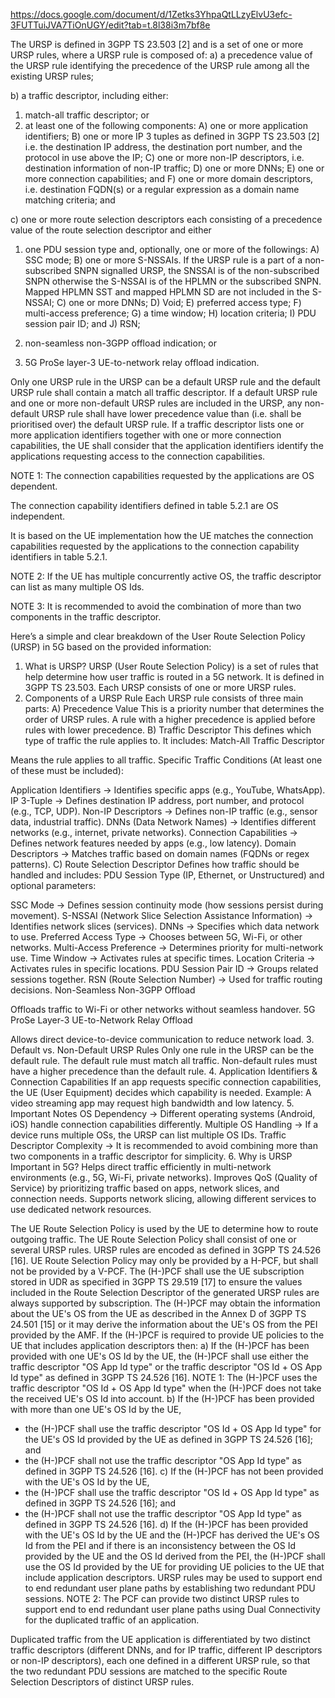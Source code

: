 https://docs.google.com/document/d/1Zetks3YhpaQtLLzyElvU3efc-3FUTTuiJVA7TiOnUGY/edit?tab=t.8l38i3m7bf8e

The URSP is defined in 3GPP TS 23.503 [2] and is a set of one or more URSP rules, where a URSP rule is composed of:
a) a precedence value of the URSP rule identifying the precedence of the URSP rule among all the existing URSP rules;

b) a traffic descriptor, including either:
1) match-all traffic descriptor; or
2) at least one of the following components:
A) one or more application identifiers;
B) one or more IP 3 tuples as defined in 3GPP TS 23.503 [2] i.e. the destination IP address, the destination port number, and the protocol in use above the IP;
C) one or more non-IP descriptors, i.e. destination information of non-IP traffic;
D) one or more DNNs;
E) one or more connection capabilities; and
F) one or more domain descriptors, i.e. destination FQDN(s) or a regular expression as a domain name matching criteria; and

c) one or more route selection descriptors each consisting of a precedence value of the route selection descriptor and either
1) one PDU session type and, optionally, one or more of the followings:
A) SSC mode;
B) one or more S-NSSAIs. If the URSP rule is a part of a non-subscribed SNPN signalled URSP, the SNSSAI is of the non-subscribed SNPN otherwise the S-NSSAI is of the HPLMN or the subscribed
SNPN. Mapped HPLMN SST and mapped HPLMN SD are not included in the S-NSSAI;
C) one or more DNNs;
D) Void;
E) preferred access type;
F) multi-access preference;
G) a time window;
H) location criteria;
I) PDU session pair ID; and
J) RSN;

2) non-seamless non-3GPP offload indication; or
3) 5G ProSe layer-3 UE-to-network relay offload indication.

Only one URSP rule in the URSP can be a default URSP rule and the default URSP rule shall contain a match all traffic descriptor. 
If a default URSP rule and one or more non-default URSP rules are included in the URSP, any non-default URSP rule shall have lower precedence value than (i.e. shall be prioritised over) the default URSP rule.
If a traffic descriptor lists one or more application identifiers together with one or more connection capabilities, the UE shall consider that the application identifiers identify the applications requesting access to the connection capabilities.

NOTE 1: The connection capabilities requested by the applications are OS dependent. 

The connection capability identifiers defined in table 5.2.1 are OS independent. 

It is based on the UE implementation how the UE matches the connection capabilities requested by the applications to the connection capability identifiers in table 5.2.1.


NOTE 2: If the UE has multiple concurrently active OS, the traffic descriptor can list as many multiple OS Ids.

NOTE 3: It is recommended to avoid the combination of more than two components in the traffic descriptor.



Here’s a simple and clear breakdown of the User Route Selection Policy (URSP) in 5G based on the provided information:
1. What is URSP?
URSP (User Route Selection Policy) is a set of rules that help determine how user traffic is routed in a 5G network.
It is defined in 3GPP TS 23.503.
Each URSP consists of one or more URSP rules.
2. Components of a URSP Rule
Each URSP rule consists of three main parts:
A) Precedence Value
This is a priority number that determines the order of URSP rules.
A rule with a higher precedence is applied before rules with lower precedence.
B) Traffic Descriptor
This defines which type of traffic the rule applies to. It includes:
Match-All Traffic Descriptor


Means the rule applies to all traffic.
Specific Traffic Conditions (At least one of these must be included):


Application Identifiers → Identifies specific apps (e.g., YouTube, WhatsApp).
IP 3-Tuple → Defines destination IP address, port number, and protocol (e.g., TCP, UDP).
Non-IP Descriptors → Defines non-IP traffic (e.g., sensor data, industrial traffic).
DNNs (Data Network Names) → Identifies different networks (e.g., internet, private networks).
Connection Capabilities → Defines network features needed by apps (e.g., low latency).
Domain Descriptors → Matches traffic based on domain names (FQDNs or regex patterns).
C) Route Selection Descriptor
Defines how traffic should be handled and includes:
PDU Session Type (IP, Ethernet, or Unstructured) and optional parameters:


SSC Mode → Defines session continuity mode (how sessions persist during movement).
S-NSSAI (Network Slice Selection Assistance Information) → Identifies network slices (services).
DNNs → Specifies which data network to use.
Preferred Access Type → Chooses between 5G, Wi-Fi, or other networks.
Multi-Access Preference → Determines priority for multi-network use.
Time Window → Activates rules at specific times.
Location Criteria → Activates rules in specific locations.
PDU Session Pair ID → Groups related sessions together.
RSN (Route Selection Number) → Used for traffic routing decisions.
Non-Seamless Non-3GPP Offload


Offloads traffic to Wi-Fi or other networks without seamless handover.
5G ProSe Layer-3 UE-to-Network Relay Offload


Allows direct device-to-device communication to reduce network load.
3. Default vs. Non-Default URSP Rules
Only one rule in the URSP can be the default rule.
The default rule must match all traffic.
Non-default rules must have a higher precedence than the default rule.
4. Application Identifiers & Connection Capabilities
If an app requests specific connection capabilities, the UE (User Equipment) decides which capability is needed.
Example: A video streaming app may request high bandwidth and low latency.
5. Important Notes
OS Dependency → Different operating systems (Android, iOS) handle connection capabilities differently.
Multiple OS Handling → If a device runs multiple OSs, the URSP can list multiple OS IDs.
Traffic Descriptor Complexity → It is recommended to avoid combining more than two components in a traffic descriptor for simplicity.
6. Why is URSP Important in 5G?
Helps direct traffic efficiently in multi-network environments (e.g., 5G, Wi-Fi, private networks).
Improves QoS (Quality of Service) by prioritizing traffic based on apps, network slices, and connection needs.
Supports network slicing, allowing different services to use dedicated network resources.



The UE Route Selection Policy is used by the UE to determine how to route outgoing traffic.
The UE Route Selection Policy shall consist of one or several URSP rules.
URSP rules are encoded as defined in 3GPP TS 24.526 [16].
UE Route Selection Policy may only be provided by a H-PCF, but shall not be provided by a V-PCF.
The (H-)PCF shall use the UE subscription stored in UDR as specified in 3GPP TS 29.519 [17] to ensure the values included in the Route Selection Descriptor of the generated URSP rules are always supported by subscription.
The (H-)PCF may obtain the information about the UE's OS from the UE as described in the Annex D of 3GPP TS 24.501 [15] or it may derive the information about the UE's OS from the PEI provided by the AMF.
If the (H-)PCF is required to provide UE policies to the UE that includes application descriptors then:
a) If the (H-)PCF has been provided with one UE's OS Id by the UE, the (H-)PCF shall use either the traffic descriptor "OS App Id type" or the traffic descriptor "OS Id + OS App Id type" as defined in 3GPP TS 24.526 [16].
NOTE 1: The (H-)PCF uses the traffic descriptor "OS Id + OS App Id type" when the (H-)PCF does not take the received UE's OS Id into account.
b) If the (H-)PCF has been provided with more than one UE's OS Id by the UE,
- the (H-)PCF shall use the traffic descriptor "OS Id + OS App Id type" for the UE's OS Id provided by the UE as defined in 3GPP TS 24.526 [16]; and
- the (H-)PCF shall not use the traffic descriptor "OS App Id type" as defined in 3GPP TS 24.526 [16].
c) If the (H-)PCF has not been provided with the UE's OS Id by the UE,
- the (H-)PCF shall use the traffic descriptor "OS Id + OS App Id type" as defined in 3GPP TS 24.526 [16];
and
- the (H-)PCF shall not use the traffic descriptor "OS App Id type" as defined in 3GPP TS 24.526 [16].
d) If the (H-)PCF has been provided with the UE's OS Id by the UE and the (H-)PCF has derived the UE's OS Id from the PEI and if there is an inconsistency between the OS Id provided by the UE and the OS Id derived from the PEI, the (H-)PCF shall use the OS Id provided by the UE for providing UE policies to the UE that include application descriptors.
URSP rules may be used to support end to end redundant user plane paths by establishing two redundant PDU sessions.
NOTE 2: The PCF can provide two distinct URSP rules to support end to end redundant user plane paths using Dual Connectivity for the duplicated traffic of an application. 

Duplicated traffic from the UE application is differentiated by two distinct traffic descriptors (different DNNs, and for IP traffic, different IP descriptors or non-IP descriptors), each one defined in a different URSP rule, so that the two redundant PDU sessions are matched to the specific Route Selection Descriptors of distinct URSP rules.
